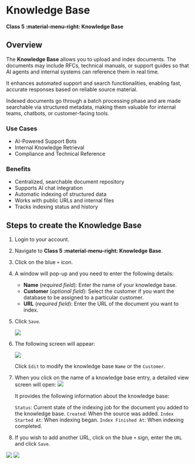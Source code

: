 # Knowledge Base

**Class 5 :material-menu-right: Knowledge Base**

## Overview

The **Knowledge Base** allows you to upload and index documents. The documents may include RFCs, technical manuals, or support guides so that AI agents and internal systems can reference them in real time.

It enhances automated support and search functionalities, enabling fast, accurate responses based on reliable source material.

Indexed documents go through a batch processing phase and are made searchable via structured metadata, making them valuable for internal teams, chatbots, or customer-facing tools.

### Use Cases

+ AI-Powered Support Bots
+ Internal Knowledge Retrieval
+ Compliance and Technical Reference

### Benefits

+ Centralized, searchable document repository
+ Supports AI chat integration
+ Automatic indexing of structured data
+ Works with public URLs and internal files
+ Tracks indexing status and history

## Steps to create the Knowledge Base

1. Login to your account.
2. Navigate to **Class 5 :material-menu-right: Knowledge Base**.
3. Click on the blue `+` icon.
4. A window will pop-up and you need to enter the following details:
    + **Name** (*required field*): Enter the name of your knowledge base.
    + **Customer** (*optional field*): Select the customer if you want the database to be assigned to a particular customer.
    + **URL** (*required field*): Enter the URL of the document you want to index.
5. Click `Save`.

    <img src= "/class5/img/kb1.png">

6. The following screen will appear:

    <img src= "/class5/img/kb2.png">

    Click `Edit` to modify the knowledge base `Name` or the `Customer`.

7. When you click on the name of a knowledge base entry, a detailed view screen will open:
   <img src= "/class5/img/kb3.png">

    It provides the following information about the knowledge base:

    `Status`: Current state of the indexing job for the document you added to the knowledge base.
    `Created`: When the source was added.
    `Index Started At`: When indexing began.
    `Index Finished At`: When indexing completed.

8. If you wish to add another URL, click on the blue `+` sign, enter the `URL` and click `Save`.

<img src= "/class5/img/kb4.png">

<img src= "/class5/img/kb5.png">
